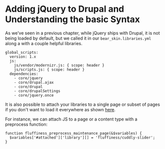 # Adding jQuery to Drupal and Understanding the basic Syntax

As we've seen in a previous chapter, while jQuery ships with Drupal, it is not being loaded by default, but we called it in our ```bear_skin.libraries.yml``` along a with a couple helpful libraries.

```
global_scripts:
  version: 1.x
  js:
    js/vendor/modernizr.js: { scope: header }
    js/scripts.js: { scope: header }
  dependencies:
    - core/jquery
    - core/drupal.ajax
    - core/drupal
    - core/drupalSettings
    - core/jquery.once
```

It is also possible to attach your libraries to a single page or subset of pages if you don't want to  load it everywhere as shown [here](https://www.drupal.org/theme-guide/8/assets).

For instance, we can attach JS to a page or a content type with a preprocess function:

```
function fluffiness_preprocess_maintenance_page(&$variables) {
  $variables['#attached']['library'][] = 'fluffiness/cuddly-slider';
}
```